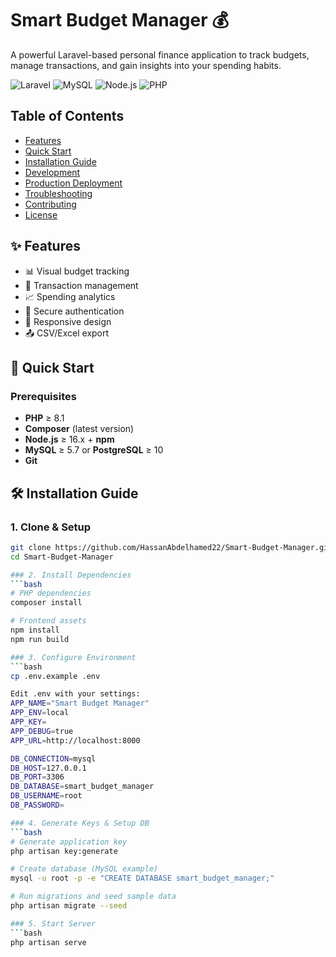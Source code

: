 # Smart Budget Manager 💰

A powerful Laravel-based personal finance application to track budgets, manage transactions, and gain insights into your spending habits.

![Laravel](https://img.shields.io/badge/Laravel-FF2D20?style=for-the-badge&logo=laravel&logoColor=white)
![MySQL](https://img.shields.io/badge/MySQL-005C84?style=for-the-badge&logo=mysql&logoColor=white)
![Node.js](https://img.shields.io/badge/Node.js-339933?style=for-the-badge&logo=nodedotjs&logoColor=white)
![PHP](https://img.shields.io/badge/PHP-777BB4?style=for-the-badge&logo=php&logoColor=white)

## Table of Contents
- [Features](#-features)
- [Quick Start](#-quick-start)
- [Installation Guide](#-installation-guide)
- [Development](#-development)
- [Production Deployment](#-production-deployment)
- [Troubleshooting](#-troubleshooting)
- [Contributing](#-contributing)
- [License](#-license)

## ✨ Features
- 📊 Visual budget tracking
- 💸 Transaction management
- 📈 Spending analytics
- 🔐 Secure authentication
- 📱 Responsive design
- 📤 CSV/Excel export

## 🚀 Quick Start

### Prerequisites
- **PHP** ≥ 8.1
- **Composer** (latest version)
- **Node.js** ≥ 16.x + **npm**
- **MySQL** ≥ 5.7 or **PostgreSQL** ≥ 10
- **Git**

## 🛠 Installation Guide

### 1. Clone & Setup
```bash
git clone https://github.com/HassanAbdelhamed22/Smart-Budget-Manager.git
cd Smart-Budget-Manager

### 2. Install Dependencies
```bash
# PHP dependencies
composer install

# Frontend assets
npm install
npm run build

### 3. Configure Environment
```bash
cp .env.example .env

Edit .env with your settings:
APP_NAME="Smart Budget Manager"
APP_ENV=local
APP_KEY=
APP_DEBUG=true
APP_URL=http://localhost:8000

DB_CONNECTION=mysql
DB_HOST=127.0.0.1
DB_PORT=3306
DB_DATABASE=smart_budget_manager
DB_USERNAME=root
DB_PASSWORD=

### 4. Generate Keys & Setup DB
```bash
# Generate application key
php artisan key:generate

# Create database (MySQL example)
mysql -u root -p -e "CREATE DATABASE smart_budget_manager;"

# Run migrations and seed sample data
php artisan migrate --seed

### 5. Start Server
```bash
php artisan serve